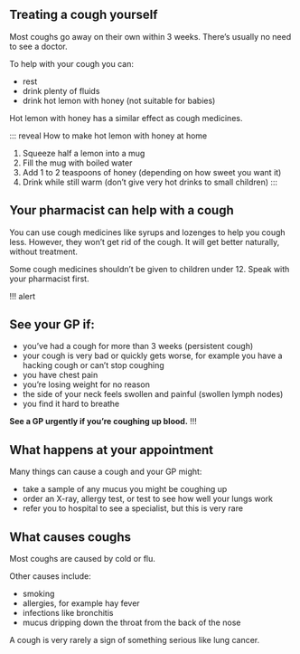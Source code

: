 ## Treating a cough yourself

Most coughs go away on their own within 3 weeks. There’s usually no need to see
a doctor.

To help with your cough you can:

- rest
- drink plenty of fluids
- drink hot lemon with honey (not suitable for babies)

Hot lemon with honey has a similar effect as cough medicines.

::: reveal How to make hot lemon with honey at home
1. Squeeze half a lemon into a mug
1. Fill the mug with boiled water
1. Add 1 to 2 teaspoons of honey (depending on how sweet you want it)
1. Drink while still warm (don’t give very hot drinks to small children)
:::

## Your pharmacist can help with a cough

You can use cough medicines like syrups and lozenges to help you cough less.
However, they won’t get rid of the cough. It will get better naturally, without
treatment.

Some cough medicines shouldn’t be given to children under 12. Speak with your
pharmacist first.

!!! alert
## See your GP if:

- you’ve had a cough for more than 3 weeks (persistent cough)
- your cough is very bad or quickly gets worse, for example you have a hacking
  cough or can’t stop coughing
- you have chest pain
- you’re losing weight for no reason
- the side of your neck feels swollen and painful (swollen lymph nodes)
- you find it hard to breathe

**See a GP urgently if you’re coughing up blood.**
!!!

## What happens at your appointment

Many things can cause a cough and your GP might:

- take a sample of any mucus you might be coughing up
- order an X-ray, allergy test, or test to see how well your lungs work
- refer you to hospital to see a specialist, but this is very rare

## What causes coughs

Most coughs are caused by cold or flu.

Other causes include:

- smoking
- allergies, for example hay fever
- infections like bronchitis
- mucus dripping down the throat from the back of the nose

A cough is very rarely a sign of something serious like lung cancer.
